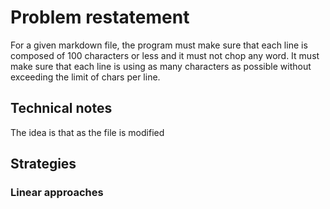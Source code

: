 # Problem restatement

For a given markdown file, the program must make sure that each line is composed of 100 characters
or less and it must not chop any word. It must make sure that each line is using as many characters
as possible without exceeding the limit of chars per line.

## Technical notes

The idea is that as the file is modified

## Strategies

### Linear approaches


